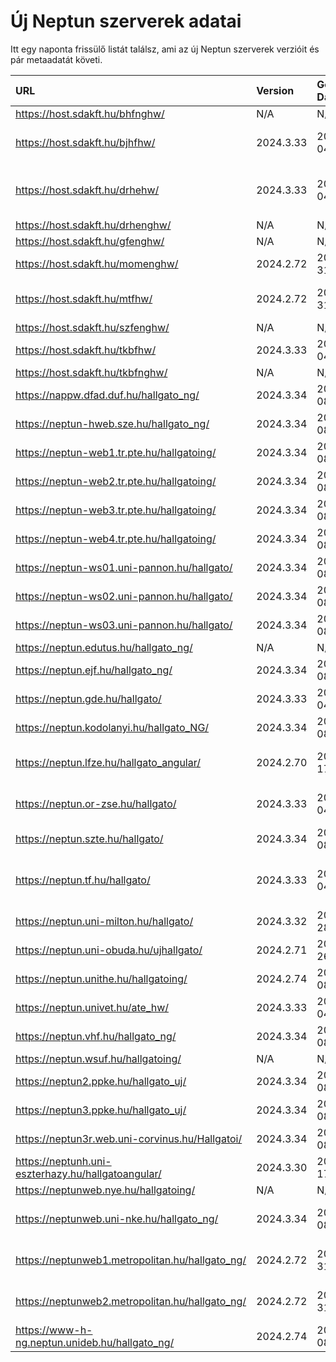 # Új Neptun szerverek adatai

Itt egy naponta frissülő listát találsz, ami az új Neptun szerverek verzióit és pár metaadatát követi.

| URL                                                | Version   | Generation Date     | Organization Name                             | Captcha Required |
|:-------------------------------------------------|:--------|:------------------|:--------------------------------------------|:---------------|
| https://host.sdakft.hu/bhfnghw/                    | N/A       | N/A                 | N/A                                           | N/A              |
| https://host.sdakft.hu/bjhfhw/                     | 2024.3.33 | 2025-04-04T14:10:16 | Brenner János Hittudományi Főiskola           | 3                |
| https://host.sdakft.hu/drhehw/                     | 2024.3.33 | 2025-04-04T14:10:16 | Debreceni Református Hittudományi Egyetem     | 3                |
| https://host.sdakft.hu/drhenghw/                   | N/A       | N/A                 | N/A                                           | N/A              |
| https://host.sdakft.hu/gfenghw/                    | N/A       | N/A                 | N/A                                           | N/A              |
| https://host.sdakft.hu/momenghw/                   | 2024.2.72 | 2025-03-31T14:38:56 | Moholy-Nagy Művészeti Egyetem                 | 3                |
| https://host.sdakft.hu/mtfhw/                      | 2024.2.72 | 2025-03-31T14:38:56 | Magyar Táncművészeti Egyetem                  | 3                |
| https://host.sdakft.hu/szfenghw/                   | N/A       | N/A                 | N/A                                           | N/A              |
| https://host.sdakft.hu/tkbfhw/                     | 2024.3.33 | 2025-04-04T14:10:16 | A Tan Kapuja Buddhista Főiskola               | 3                |
| https://host.sdakft.hu/tkbfnghw/                   | N/A       | N/A                 | N/A                                           | N/A              |
| https://nappw.dfad.duf.hu/hallgato_ng/             | 2024.3.34 | 2025-04-08T13:07:13 | Dunaújvárosi Egyetem                          | 3                |
| https://neptun-hweb.sze.hu/hallgato_ng/            | 2024.3.34 | 2025-04-08T13:07:13 | Széchenyi István Egyetem                      | 3                |
| https://neptun-web1.tr.pte.hu/hallgatoing/         | 2024.3.34 | 2025-04-08T13:07:13 | Pécsi Tudományegyetem                         | 3                |
| https://neptun-web2.tr.pte.hu/hallgatoing/         | 2024.3.34 | 2025-04-08T13:07:13 | Pécsi Tudományegyetem                         | 3                |
| https://neptun-web3.tr.pte.hu/hallgatoing/         | 2024.3.34 | 2025-04-08T13:07:13 | Pécsi Tudományegyetem                         | 3                |
| https://neptun-web4.tr.pte.hu/hallgatoing/         | 2024.3.34 | 2025-04-08T13:07:13 | Pécsi Tudományegyetem                         | 3                |
| https://neptun-ws01.uni-pannon.hu/hallgato/        | 2024.3.34 | 2025-04-08T13:07:13 | Pannon Egyetem                                | 3                |
| https://neptun-ws02.uni-pannon.hu/hallgato/        | 2024.3.34 | 2025-04-08T13:07:13 | Pannon Egyetem                                | 3                |
| https://neptun-ws03.uni-pannon.hu/hallgato/        | 2024.3.34 | 2025-04-08T13:07:13 | Pannon Egyetem                                | 3                |
| https://neptun.edutus.hu/hallgato_ng/              | N/A       | N/A                 | N/A                                           | N/A              |
| https://neptun.ejf.hu/hallgato_ng/                 | 2024.3.34 | 2025-04-08T13:07:13 | Eötvös József Főiskola                        | 3                |
| https://neptun.gde.hu/hallgato/                    | 2024.3.33 | 2025-04-04T14:10:16 | Gábor Dénes Egyetem                           | 3                |
| https://neptun.kodolanyi.hu/hallgato_NG/           | 2024.3.34 | 2025-04-08T13:07:13 | Kodolányi János Egyetem                       | 1                |
| https://neptun.lfze.hu/hallgato_angular/           | 2024.2.70 | 2025-03-17T15:05:10 | Liszt Ferenc Zeneművészeti Egyetem            | 3                |
| https://neptun.or-zse.hu/hallgato/                 | 2024.3.33 | 2025-04-04T14:10:16 | Országos Rabbiképző - Zsidó Egyetem           | 3                |
| https://neptun.szte.hu/hallgato/                   | 2024.3.34 | 2025-04-08T13:07:13 | Szegedi Tudományegyetem                       | 3                |
| https://neptun.tf.hu/hallgato/                     | 2024.3.33 | 2025-04-04T14:10:16 | Magyar Testnevelési és Sporttudományi Egyetem | 3                |
| https://neptun.uni-milton.hu/hallgato/             | 2024.3.32 | 2025-03-28T13:03:47 | Milton Friedman Egyetem                       | 3                |
| https://neptun.uni-obuda.hu/ujhallgato/            | 2024.2.71 | 2025-03-26T10:54:36 | Óbudai Egyetem                                | 3                |
| https://neptun.unithe.hu/hallgatoing/              | 2024.2.74 | 2025-04-08T12:45:52 | Tokaj-Hegyalja Egyetem                        | 1                |
| https://neptun.univet.hu/ate_hw/                   | 2024.3.33 | 2025-04-04T14:10:16 | Állatorvostudományi Egyetem                   | 3                |
| https://neptun.vhf.hu/hallgato_ng/                 | 2024.3.34 | 2025-04-08T13:07:13 | Veszprémi Érseki Főiskola                     | 3                |
| https://neptun.wsuf.hu/hallgatoing/                | N/A       | N/A                 | N/A                                           | N/A              |
| https://neptun2.ppke.hu/hallgato_uj/               | 2024.3.34 | 2025-04-08T13:07:13 | Pázmány Péter Katolikus Egyetem               | 3                |
| https://neptun3.ppke.hu/hallgato_uj/               | 2024.3.34 | 2025-04-08T13:07:13 | Pázmány Péter Katolikus Egyetem               | 3                |
| https://neptun3r.web.uni-corvinus.hu/Hallgatoi/    | 2024.3.34 | 2025-04-08T13:07:13 | Budapesti Corvinus Egyetem                    | 3                |
| https://neptunh.uni-eszterhazy.hu/hallgatoangular/ | 2024.3.30 | 2025-03-17T13:25:05 | Eszterházy Károly Katolikus Egyetem           | 3                |
| https://neptunweb.nye.hu/hallgatoing/              | N/A       | N/A                 | N/A                                           | N/A              |
| https://neptunweb.uni-nke.hu/hallgato_ng/          | 2024.3.34 | 2025-04-08T13:07:13 | Nemzeti Közszolgálati Egyetem                 | 3                |
| https://neptunweb1.metropolitan.hu/hallgato_ng/    | 2024.2.72 | 2025-03-31T14:38:56 | Budapesti Metropolitan Egyetem                | 3                |
| https://neptunweb2.metropolitan.hu/hallgato_ng/    | 2024.2.72 | 2025-03-31T14:38:56 | Budapesti Metropolitan Egyetem                | 3                |
| https://www-h-ng.neptun.unideb.hu/hallgato_ng/     | 2024.2.74 | 2025-04-08T12:45:52 | Debreceni Egyetem                             | 3                |
